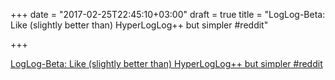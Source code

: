 +++
date = "2017-02-25T22:45:10+03:00"
draft = true
title = "LogLog-Beta: Like (slightly better than) HyperLogLog++ but simpler  #reddit"

+++

<p><a href="https://t.co/Fd8O1Ivj4M">LogLog-Beta: Like (slightly better than) HyperLogLog++ but simpler  #reddit</a></p>
